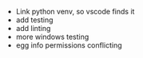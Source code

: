
* Link python venv, so vscode finds it
* add testing
* add linting
* more windows testing
* egg info permissions conflicting